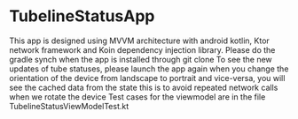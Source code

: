 # TubelineStatusApp
This app is designed using MVVM architecture with android kotlin, Ktor network framework and Koin dependency injection library.
Please do the gradle synch when the app is installed through git clone
To see the new updates of tube statuses, please launch the app again
when you change the orientation of the device from landscape to portrait and vice-versa, you will see the cached data from the state this is to avoid repeated network calls when we rotate the device
Test cases for the viewmodel are in the file TubelineStatusViewModelTest.kt

